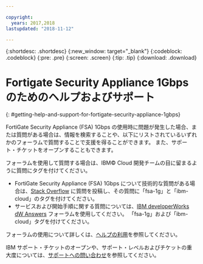 ```yaml
---

copyright:
  years: 2017,2018
lastupdated: "2018-11-12"

---
```


{:shortdesc: .shortdesc}
{:new_window: target="_blank"}
{:codeblock: .codeblock}
{:pre: .pre}
{:screen: .screen}
{:tip: .tip}
{:download: .download}

# Fortigate Security Appliance 1Gbps のためのヘルプおよびサポート
{: #getting-help-and-support-for-fortigate-security-appliance-1gbps}

FortiGate Security Appliance (FSA) 1Gbps の使用時に問題が発生した場合、または質問がある場合は、情報を検索することや、以下にリストされているいずれかのフォーラムで質問することで支援を得ることができます。 また、サポート・チケットをオープンすることもできます。

フォーラムを使用して質問する場合は、IBM© Cloud 開発チームの目に留まるように質問にタグを付けてください。

* FortiGate Security Appliance (FSA) 1Gbps について技術的な質問がある場合は、[Stack Overflow](https://stackoverflow.com/search?q=fsa-1g+ibm-cloud) に質問を投稿し、その質問に「fsa-1g」と「ibm-cloud」のタグを付けてください。
* サービスおよび開始手順に関する質問については、[IBM developerWorks dW Answers](https://developer.ibm.com/answers/topics/fsa-1g.html?smartspace=ibm-cloud) フォーラムを使用してください。 「fsa-1g」および「ibm-cloud」タグを付けてください。

フォーラムの使用について詳しくは、[ヘルプの利用](https://{DomainName}/docs/get-support?topic=get-support-using-avatar)を参照してください。

IBM サポート・チケットのオープンや、サポート・レベルおよびチケットの重大度については、[サポートへの問い合わせ](/docs/get-support?topic=get-support-contacting-bluemix-support-dedicated-local)を参照してください。
